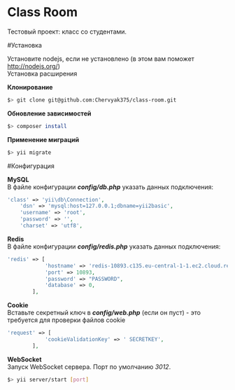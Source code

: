 Class Room
=================

Тестовый проект: класс со студентами.

#Установка

Установите nodejs, если не установлено (в этом вам поможет http://nodejs.org/)<br>
Установка расширения

 **Клонирование**

```bash
$> git clone git@github.com:Chervyak375/class-room.git
```
 **Обновление зависимостей**

```bash
$> composer install
```
 **Применение миграций**
 
```bash
$> yii migrate
```
 
#Конфигурация

 **MySQL**<br>
В файле конфигурации ***config/db.php*** указать данных подключения:

```php
'class' => 'yii\db\Connection',
    'dsn' => 'mysql:host=127.0.0.1;dbname=yii2basic',
    'username' => 'root',
    'password' => '',
    'charset' => 'utf8',
```

 **Redis**<br>
В файле конфигурации ***config/redis.php*** указать данных подключения:

```php
'redis' => [
            'hostname' => 'redis-10893.c135.eu-central-1-1.ec2.cloud.redislabs.com',
            'port' => 10893,
            'password' => "PASSWORD",
            'database' => 0,
        ],
```

 **Cookie**<br>
Вставьте секретный ключ в ***config/web.php*** (если он пуст) - это требуется для проверки файлов cookie
```php
'request' => [
            'cookieValidationKey' => ' SECRETKEY',
        ],
```

 **WebSocket**<br>
Запуск WebSocket сервера. Порт по умолчанию *3012*.
```bash
$> yii server/start [port]
```
